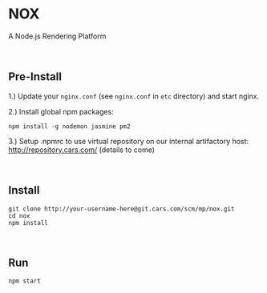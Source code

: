 # NOX

A Node.js Rendering Platform

<br>

## Pre-Install

1.) Update your `nginx.conf` (see `nginx.conf` in `etc` directory) and start nginx.

2.) Install global npm packages:

    npm install -g nodemon jasmine pm2

3.) Setup .npmrc to use virtual repository on our internal artifactory host: http://repository.cars.com/ (details to come)

<br>

## Install

```
git clone http://your-username-here@git.cars.com/scm/mp/nox.git
cd nox
npm install
```

<br>

## Run

```
npm start
```

<br>
